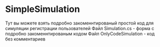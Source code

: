 # SimpleSimulation
Тут вы можете взять подробно закоменнтированый простой код для симуляции регистрации пользователей
Файл Simulation.cs - форма с подробно закоменнтированым кодом
Файл OnlyCodeSimulation - код без комментариев
